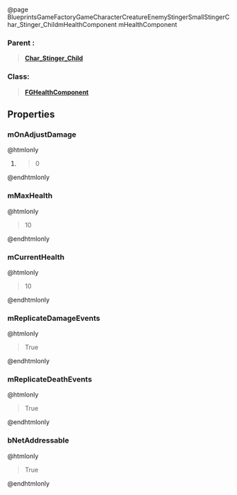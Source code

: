 @page BlueprintsGameFactoryGameCharacterCreatureEnemyStingerSmallStingerChar_Stinger_ChildmHealthComponent mHealthComponent
### Parent :
<b><a href="_blueprints_game_factory_game_character_creature_enemy_stinger_small_stinger_char__stinger__child.html"><blockquote>Char_Stinger_Child</blockquote></a></b>
### Class:
<b><a href="_class_script_f_g_health_component.html"><blockquote>FGHealthComponent</blockquote></a></b>
## Properties
### mOnAdjustDamage
@htmlonly
<ol>
<li>
<blockquote>0</blockquote>
</li>
</ol>
@endhtmlonly

### mMaxHealth
@htmlonly
<blockquote>10</blockquote>
@endhtmlonly

### mCurrentHealth
@htmlonly
<blockquote>10</blockquote>
@endhtmlonly

### mReplicateDamageEvents
@htmlonly
<blockquote>True</blockquote>
@endhtmlonly

### mReplicateDeathEvents
@htmlonly
<blockquote>True</blockquote>
@endhtmlonly

### bNetAddressable
@htmlonly
<blockquote>True</blockquote>
@endhtmlonly

